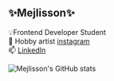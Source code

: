 

## ✨Mejlisson✨
💡Frontend Developer Student <br/>
🎨 Hobby artist [instagram](https://www.instagram.com/petimat_melhi/)<br/>
📫 [LinkedIn](www.linkedin.com/in/mejlisson)

![Mejlisson's GitHub stats](https://github-readme-stats.vercel.app/api?username=Mejlisson&show_icons=true&theme=radical)

